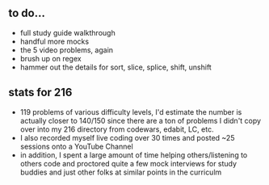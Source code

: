 ## to do...
- full study guide walkthrough
- handful more mocks
- the 5 video problems, again
- brush up on regex
- hammer out the details for sort, slice, splice, shift, unshift


## stats for 216

- 119 problems of various difficulty levels, I'd estimate the number is actually closer to 140/150 since there are a ton of problems I didn't copy over into my 216 directory from codewars, edabit, LC, etc.
- I also recorded myself live coding over 30 times and posted ~25 sessions onto a YouTube Channel
- in addition, I spent a large amount of time helping others/listening to others code and proctored quite a few mock interviews for study buddies and just other folks at similar points in the curriculm
